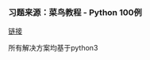 ### 习题来源：菜鸟教程 - Python 100例
[链接](http://www.runoob.com/python/python-100-examples.html)

所有解决方案均基于python3
